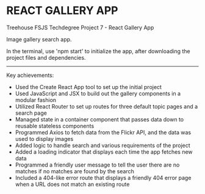 # REACT GALLERY APP
 Treehouse FSJS Techdegree Project 7 - React Gallery App

Image gallery search app.

In the terminal, use 'npm start' to initialize the app, after downloading the project files and dependencies.

---

Key achievements:
- Used the Create React App tool to set up the initial project
- Used JavaScript and JSX to build out the gallery components in a modular fashion
- Utilized React Router to set up routes for three default topic pages and a search page
- Managed state in a container component that passes data down to reusable stateless components
- Programmed Axios to fetch data from the Flickr API, and the data was used to display images
- Added logic to handle search and various requirements of the project
- Added a loading indicator that displays each time the app fetches new data
- Programmed a friendly user message to tell the user there are no matches if no matches are found by the search
- Included a 404-like error route that displays a friendly 404 error page when a URL does not match an existing route